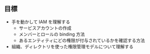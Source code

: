 ## 目標
- 手を動かして IAM を理解する
  - サービスアカウントの作成
  - メンバーとロールの binding 方法
  - あるエンティティにどの権限が付与されているかを確認する方法 
- 組織、ディレクトリを使った権限管理モデルについて理解する
